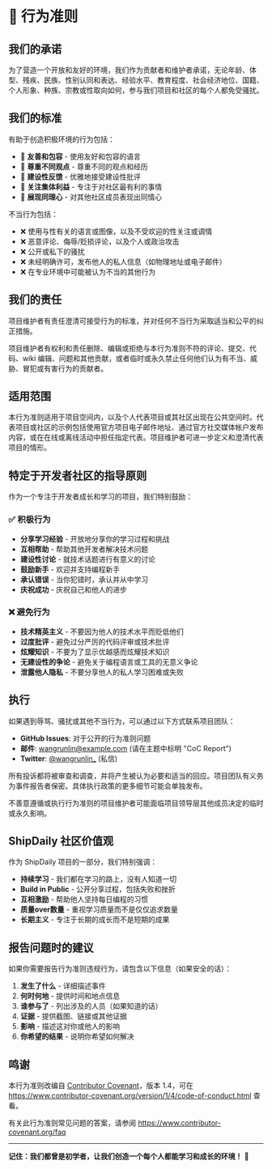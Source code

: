 # 🤝 行为准则

## 我们的承诺

为了营造一个开放和友好的环境，我们作为贡献者和维护者承诺，无论年龄、体型、残疾、民族、性别认同和表达、经验水平、教育程度、社会经济地位、国籍、个人形象、种族、宗教或性取向如何，参与我们项目和社区的每个人都免受骚扰。

## 我们的标准

有助于创造积极环境的行为包括：

- 🤗 **友善和包容** - 使用友好和包容的语言
- 🙏 **尊重不同观点** - 尊重不同的观点和经历
- 🎯 **建设性反馈** - 优雅地接受建设性批评
- 🤝 **关注集体利益** - 专注于对社区最有利的事情
- 💖 **展现同理心** - 对其他社区成员表现出同情心

不当行为包括：

- ❌ 使用与性有关的语言或图像，以及不受欢迎的性关注或调情
- ❌ 恶意评论、侮辱/贬损评论，以及个人或政治攻击
- ❌ 公开或私下的骚扰
- ❌ 未经明确许可，发布他人的私人信息（如物理地址或电子邮件）
- ❌ 在专业环境中可能被认为不当的其他行为

## 我们的责任

项目维护者有责任澄清可接受行为的标准，并对任何不当行为采取适当和公平的纠正措施。

项目维护者有权利和责任删除、编辑或拒绝与本行为准则不符的评论、提交、代码、wiki 编辑、问题和其他贡献，或者临时或永久禁止任何他们认为有不当、威胁、冒犯或有害行为的贡献者。

## 适用范围

本行为准则适用于项目空间内，以及个人代表项目或其社区出现在公共空间时。代表项目或社区的示例包括使用官方项目电子邮件地址、通过官方社交媒体帐户发布内容，或在在线或离线活动中担任指定代表。项目维护者可进一步定义和澄清代表项目的情形。

## 特定于开发者社区的指导原则

作为一个专注于开发者成长和学习的项目，我们特别鼓励：

### ✅ 积极行为

- **分享学习经验** - 开放地分享你的学习过程和挑战
- **互相帮助** - 帮助其他开发者解决技术问题
- **建设性讨论** - 就技术话题进行有意义的讨论
- **鼓励新手** - 欢迎并支持编程新手
- **承认错误** - 当你犯错时，承认并从中学习
- **庆祝成功** - 庆祝自己和他人的进步

### ❌ 避免行为

- **技术精英主义** - 不要因为他人的技术水平而贬低他们
- **过度批评** - 避免过分严厉的代码评审或技术批评
- **炫耀知识** - 不要为了显示优越感而炫耀技术知识
- **无建设性的争论** - 避免关于编程语言或工具的无意义争论
- **泄露他人隐私** - 不要分享他人的私人学习困难或失败

## 执行

如果遇到辱骂、骚扰或其他不当行为，可以通过以下方式联系项目团队：

- **GitHub Issues**: 对于公开的行为准则问题
- **邮件**: wangrunlin@example.com (请在主题中标明 "CoC Report")
- **Twitter**: [@wangrunlin_](https://twitter.com/wangrunlin_) (私信)

所有投诉都将被审查和调查，并将产生被认为必要和适当的回应。项目团队有义务为事件报告者保密。具体执行政策的更多细节可能会单独发布。

不善意遵循或执行行为准则的项目维护者可能面临项目领导层其他成员决定的临时或永久影响。

## ShipDaily 社区价值观

作为 ShipDaily 项目的一部分，我们特别强调：

- **持续学习** - 我们都在学习的路上，没有人知道一切
- **Build in Public** - 公开分享过程，包括失败和挫折
- **互相激励** - 帮助他人坚持每日编程的习惯
- **质量over数量** - 重视学习质量而不是仅仅追求数量
- **长期主义** - 专注于长期的成长而不是短期的成果

## 报告问题时的建议

如果你需要报告行为准则违规行为，请包含以下信息（如果安全的话）：

1. **发生了什么** - 详细描述事件
2. **何时何地** - 提供时间和地点信息
3. **谁参与了** - 列出涉及的人员（如果知道的话）
4. **证据** - 提供截图、链接或其他证据
5. **影响** - 描述这对你或他人的影响
6. **你希望的结果** - 说明你希望如何解决

## 鸣谢

本行为准则改编自 [Contributor Covenant](https://www.contributor-covenant.org)，版本 1.4，可在 https://www.contributor-covenant.org/version/1/4/code-of-conduct.html 查看。

有关此行为准则常见问题的答案，请参阅 https://www.contributor-covenant.org/faq

---

**记住：我们都曾是初学者，让我们创造一个每个人都能学习和成长的环境！** 🌱